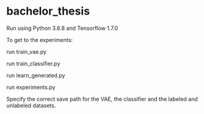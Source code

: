 # bachelor_thesis
Run using Python 3.6.8 and Tensorflow 1.7.0

To get to the experiments:

run train_vae.py

run train_classifier.py

run learn_generated.py

run experiments.py



Specify the correct save path for the VAE, the classifier and the labeled and unlabeled datasets.
